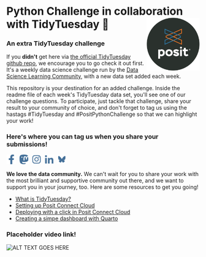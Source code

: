 # Python Challenge in collaboration with TidyTuesday 🎉 <a href="https://posit.co"><img src="images/posit_round_logo.png" align="right" height="138" alt="Posit" /></a>

### An extra TidyTuesday challenge  

If you **didn't** get here via [the official TidyTuesday github repo](https://github.com/rfordatascience/tidytuesday), we encourage you to go check it out first. It's a weekly data science challenge run by the [Data Science Learning Community](https://dslc.io/), with a new data set added each week. 

This repository is your destination for an added challenge. Inside the readme file of each week's TidyTuesday data set, you'll see one of our challenge questions. To participate, just tackle that challenge, share your result to your community of choice, and don't forget to tag us using the hastags #TidyTuesday and #PositPythonChallenge so that we can highlight your work! <!-- TODO: what is our hashtag going to be? -->

### Here's where you can tag us when you share your submissions!
<!-- TODO: put social links here where we want them to tag us, maybe with cute icon buttons -->
<a href="https://pos.it/facebook"><img src="images/facebook-logo_lightblue.svg" height="25" alt="Posit Facebook" /></a>&nbsp;
<a href="https://fosstodon.org/@posit"><img src="images/fosstadon-logo_lightblue.svg" height="25" alt="Posit Mastodon" /></a>&nbsp;
<a href="https://pos.it/instagram"><img src="images/instagram-logo_lightblue.svg" height="25" alt="Posit Instagram" /></a>&nbsp;
<a href="https://pos.it/linkedin"><img src="images/linkedin-logo_lightblue.svg" height="25" alt="Posit LinkedIn" /></a>&nbsp;
<a href="https://bsky.app/profile/posit.co"><img src="images/bluesky-lightblue.svg" height="25" alt="Posit Bluesky" /></a>


**We love the data community.** We can't wait for you to share your work with the most brilliant and supportive community out there, and we want to support you in your journey, too. Here are some resources to get you going!
<!-- TODO: link to resource videos once they exist, below are just placeholders with empty links -->  
* [What is TidyTuesday?]()
* [Setting up Posit Connect Cloud]()
* [Deploying with a click in Posit Connect Cloud]()
* [Creating a simpe dashboard with Quarto]()

### Placeholder video link!
<a target="_blank" rel="noopener noreferrer" href="https://www.youtube.com/watch?v=_kjs_u3Ctt4"><img src="https://img.youtube.com/vi/_kjs_u3Ctt4/maxresdefault.jpg" align="left" height="200" alt="ALT TEXT GOES HERE" /></a>

